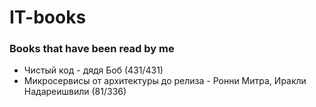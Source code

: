 # IT-books
### Books that have been read by me


* Чистый код - дядя Боб (431/431)
* Микросервисы от архитектуры до релиза - Ронни Митра, Иракли Надареишвили (81/336)
